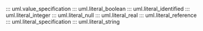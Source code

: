 ::: uml.value_specification
::: uml.literal_boolean
::: uml.literal_identified
::: uml.literal_integer
::: uml.literal_null
::: uml.literal_real
::: uml.literal_reference
::: uml.literal_specification
::: uml.literal_string

